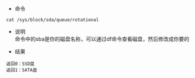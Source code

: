 
- 命令  
```
cat /sys/block/sda/queue/rotational
```

- 说明  
命令中的sba是你的磁盘名称，可以通过df命令查看磁盘，然后修改成你要的  

- 结果  
```
返回0：SSD盘
返回1：SATA盘
 ```